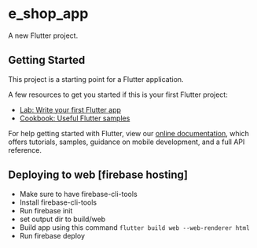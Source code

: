 # e_shop_app

A new Flutter project.

## Getting Started

This project is a starting point for a Flutter application.

A few resources to get you started if this is your first Flutter project:

- [Lab: Write your first Flutter app](https://flutter.dev/docs/get-started/codelab)
- [Cookbook: Useful Flutter samples](https://flutter.dev/docs/cookbook)

For help getting started with Flutter, view our
[online documentation](https://flutter.dev/docs), which offers tutorials,
samples, guidance on mobile development, and a full API reference.

## Deploying to web [firebase hosting]

- Make sure to have firebase-cli-tools
- Install firebase-cli-tools
- Run firebase init
- set output dir to build/web
- Build app using this command `flutter build web --web-renderer html`
- Run firebase deploy
